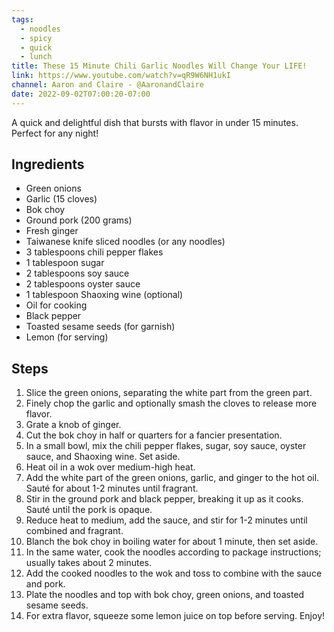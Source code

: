 ```yaml
---
tags:
  - noodles
  - spicy
  - quick
  - lunch
title: These 15 Minute Chili Garlic Noodles Will Change Your LIFE!
link: https://www.youtube.com/watch?v=qR9W6NH1ukI
channel: Aaron and Claire - @AaronandClaire
date: 2022-09-02T07:00:20-07:00
---
```

A quick and delightful dish that bursts with flavor in under 15 minutes. Perfect for any night!
## Ingredients
- Green onions
- Garlic (15 cloves)
- Bok choy
- Ground pork (200 grams)
- Fresh ginger
- Taiwanese knife sliced noodles (or any noodles)
- 3 tablespoons chili pepper flakes
- 1 tablespoon sugar
- 2 tablespoons soy sauce
- 2 tablespoons oyster sauce
- 1 tablespoon Shaoxing wine (optional)
- Oil for cooking
- Black pepper
- Toasted sesame seeds (for garnish)
- Lemon (for serving)

## Steps
1. Slice the green onions, separating the white part from the green part.
2. Finely chop the garlic and optionally smash the cloves to release more flavor.
3. Grate a knob of ginger.
4. Cut the bok choy in half or quarters for a fancier presentation.
5. In a small bowl, mix the chili pepper flakes, sugar, soy sauce, oyster sauce, and Shaoxing wine. Set aside.
6. Heat oil in a wok over medium-high heat.
7. Add the white part of the green onions, garlic, and ginger to the hot oil. Sauté for about 1-2 minutes until fragrant.
8. Stir in the ground pork and black pepper, breaking it up as it cooks. Sauté until the pork is opaque.
9. Reduce heat to medium, add the sauce, and stir for 1-2 minutes until combined and fragrant.
10. Blanch the bok choy in boiling water for about 1 minute, then set aside.
11. In the same water, cook the noodles according to package instructions; usually takes about 2 minutes.
12. Add the cooked noodles to the wok and toss to combine with the sauce and pork.
13. Plate the noodles and top with bok choy, green onions, and toasted sesame seeds.
14. For extra flavor, squeeze some lemon juice on top before serving. Enjoy!